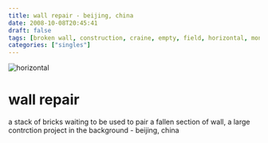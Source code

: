 ```yaml
---
title: wall repair - beijing, china
date: 2008-10-08T20:45:41
draft: false
tags: [broken wall, construction, craine, empty, field, horizontal, monochrom, pile of brick, piles, repair,beijing,china]
categories: ["singles"]
---
```

![horizontal](/p/sbr-20081008-4308100822.jpg)
<!--more-->
# wall repair
a stack of bricks waiting to be used to pair a fallen section of wall, a large contrction project in the background - beijing, china
